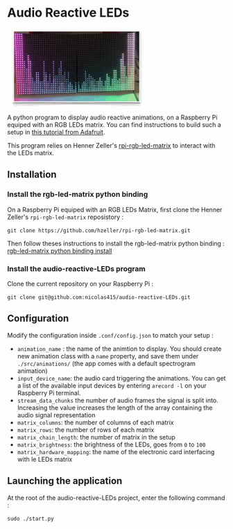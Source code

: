 # Audio Reactive LEDs
![Audio Reactive LEDs demo](./docs/audio-reactive-leds.gif)

A python program to display audio reactive animations, on a Raspberry Pi equiped with an RGB LEDs matrix.
You can find instructions to build such a setup in [this tutorial from Adafruit](https://learn.adafruit.com/adafruit-rgb-matrix-plus-real-time-clock-hat-for-raspberry-pi).

This program relies on Henner Zeller's [rpi-rgb-led-matrix](https://github.com/hzeller/rpi-rgb-led-matrix) to interact with the LEDs matrix.

## Installation
### Install the rgb-led-matrix python binding
On a Raspberry Pi equiped with an RGB LEDs Matrix, first clone the Henner Zeller's `rpi-rgb-led-matrix` reposistory : 

    git clone https://github.com/hzeller/rpi-rgb-led-matrix.git

Then follow theses instructions to install the rgb-led-matrix python binding : [rgb-led-matrix python binding install](https://github.com/hzeller/rpi-rgb-led-matrix/tree/master/bindings/python)

### Install the audio-reactive-LEDs program
Clone the current repository on your Raspberry Pi :

    git clone git@github.com:nicolas415/audio-reactive-LEDs.git

## Configuration

Modify the configuration inside `.conf/config.json` to match your setup :
* `animation_name` : the name of the animtion to display. You should create new animation class with a `name` property, and save them under `./src/animations/` (the app comes with a default spectrogram animation)
* `input_device_name`: the audio card triggering the animations. You can get a list of the available input devices by entering `arecord -l` on your Raspberry Pi terminal.
* `stream_data_chunks` the number of audio frames the signal is split into. Increasing the value increases the length of the array containing the audio signal representation
* `matrix_columns`: the number of columns of each matrix
* `matrix_rows`: the number of rows of each matrix
* `matrix_chain_length`: the number of matrix in the setup
* `matrix_brightness`: the brightness of the LEDs, goes from `0` to `100`
* `matrix_hardware_mapping`: the name of the electronic card interfacing with le LEDs matrix

## Launching the application
At the root of the audio-reactive-LEDs project, enter the following command :

    sudo ./start.py

